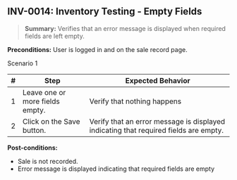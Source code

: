 ## **INV-0014:** Inventory Testing - Empty Fields

> **Summary:** Verifies that an error message is displayed when required fields are left empty.  <br>

**Preconditions:** User is logged in and on the sale record page.

Scenario 1

 | \# | Step | Expected Behavior |
 |----|------|-------------------|
 |  1 |  Leave one or more fields empty.    | Verify that nothing happens   |
 |  2 |  Click on the Save button.    | Verify that an error message is displayed indicating that required fields are empty.   |

**Post-conditions:**

 - Sale is not recorded.
 - Error message is displayed indicating that required fields are empty
